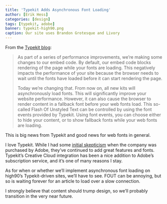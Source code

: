 ```yaml
---
title: 'Typekit Adds Asynchronous Font Loading'
author: [Erik Hess]
categories: [design]
tags: [typekit, adobe]
banner: typekit-high90.png
caption: Our site uses Brandon Grotesque and Livory
---
```


From the [Typekit blog](http://blog.typekit.com/2015/08/04/new-embed-code-for-asynchronous-font-loading/):

> As part of a series of performance improvements, we’re making some changes to our embed code. By default, our embed code blocks rendering of the page while your fonts are loading. This negatively impacts the performance of your site because the browser needs to wait until the fonts have loaded before it can start rendering the page.
>
> Today we’re changing that. From now on, all new kits will asynchronously load fonts. This will significantly improve your website performance. However, it can also cause the browser to render content in a fallback font before your web fonts load. This so-called Flash Of Unstyled Text can be controlled by using the font events provided by Typekit. Using font events, you can choose either to hide your content, or to show fallback fonts while your web fonts are loading.

This is big news from Typekit and good news for web fonts in general.

I love Typekit. While I had some [initial ](http://high90.pub/blog/adobe-acquires-typekit) [skepticism](http://high90.pub/blog/typekit-follow-up) when the company was purchased by Adobe, they’ve continued to add great features and fonts. Typekit’s Creative Cloud integration has been a nice addition to Adobe’s subscription service, and it’s one of many reasons I stay.

As for when or whether we’ll implement asynchronous font loading on high90’s Typekit-driven sites,  we’ll have to see. FOUT can be annoying, but so is waiting forever for an article to load over a slow connection.

I strongly believe that content should trump design, so we’ll probably transition in the very near future.
